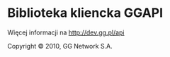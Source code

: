 Biblioteka kliencka GGAPI
=========================

Więcej informacji na http://dev.gg.pl/api


Copyright © 2010, GG Network S.A.